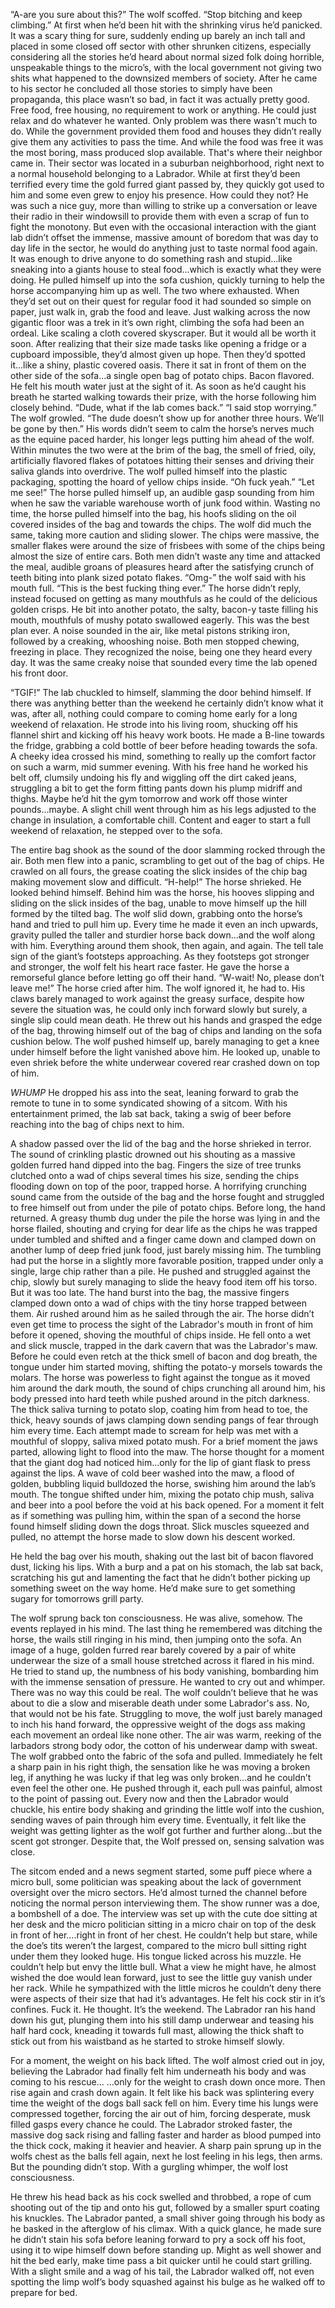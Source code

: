 “A-are you sure about this?”
The wolf scoffed. “Stop bitching and keep climbing.”
At first when he’d been hit with the shrinking virus he’d panicked. It was a scary thing for sure, suddenly ending up barely an inch tall and placed in some closed off sector with other shrunken citizens, especially considering all the stories he’d heard about normal sized folk doing horrible, unspeakable things to the micro’s, with the local government not giving two shits what happened to the downsized members of society.
After he came to his sector he concluded all those stories to simply have been propaganda, this place wasn’t so bad, in fact it was actually pretty good. Free food, free housing, no requirement to work or anything. He could just relax and do whatever he wanted. Only problem was there wasn't much to do. While the government provided them food and houses they didn’t really give them any activities to pass the time. And while the food was free it was the most boring, mass produced slop available.
That's where their neighbor came in.
Their sector was located in a suburban neighborhood, right next to a normal household belonging to a Labrador. While at first they’d been terrified every time the gold furred giant passed by, they quickly got used to him and some even grew to enjoy his presence. How could they not? He was such a nice guy, more than willing to strike up a conversation or leave their radio in their windowsill to provide them with even a scrap of fun to fight the monotony.
But even with the occasional interaction with the giant lab didn’t offset the immense, massive amount of boredom that was day to day life in the sector, he would do anything just to taste normal food again. It was enough to drive anyone to do something rash and stupid...like sneaking into a giants house to steal food...which is exactly what they were doing.
He pulled himself up into the sofa cushion, quickly turning to help the horse accompanying him up as well. The two where exhausted. When they’d set out on their quest for regular food it had sounded so simple on paper, just walk in, grab the food and leave. Just walking across the now gigantic floor was a trek in it’s own right, climbing the sofa had been an ordeal. Like scaling a cloth covered skyscraper. But it would all be worth it soon.
After realizing that their size made tasks like opening a fridge or a cupboard impossible, they’d almost given up  hope. Then they’d spotted it...like a shiny, plastic covered oasis. There it sat in front of them on the other side of the sofa...a single open bag of potato chips. Bacon flavored. 
He felt his mouth water just at the sight of it. As soon as he’d caught his breath he started walking towards their prize, with the horse following him closely behind.
“Dude, what if the lab comes back.”
“I said stop worrying.” The wolf growled. “The dude doesn’t show up for another three hours. We’ll be gone by then.”
His words didn’t seem to calm the horse’s nerves much as the equine paced harder, his longer legs putting him ahead of the wolf. 
Within minutes the two were at the brim of the bag, the smell of fried, oily, artificially flavored flakes of potatoes hitting their senses and driving their saliva glands into overdrive. The wolf pulled himself into the plastic packaging, spotting the hoard of yellow chips inside. “Oh fuck yeah.”
“Let me see!” The horse pulled himself up, an audible gasp sounding from him when he saw the variable warehouse worth of junk food within.
Wasting no time, the horse pulled himself into the bag, his hoofs sliding on the oil covered insides of the bag and towards the chips. The wolf did much the same, taking more caution and sliding slower.
The chips were massive, the smaller flakes were around the size of frisbees with some of the chips being almost the size of entire cars. Both men didn’t waste any time and attacked the meal, audible groans of pleasures heard after the satisfying crunch of teeth biting into plank sized potato flakes. 
“Omg-” the wolf said with his mouth full. “This is the best fucking thing ever.”
The horse didn’t reply, instead focused on getting as many mouthfuls as he could of the delicious golden crisps.
He bit into another potato, the salty, bacon-y taste filling his mouth, mouthfuls of mushy potato swallowed eagerly. This was the best plan ever.
A noise sounded in the air, like metal pistons striking iron, followed by a creaking, whooshing noise. Both men stopped chewing, freezing in place. They recognized the noise, being one they heard every day. It was the same creaky noise that sounded every time the lab opened his front door.

“TGIF!” The lab chuckled to himself, slamming the door behind himself. If there was anything better than the weekend he certainly didn’t know what it was, after all, nothing could compare to coming home early for a long weekend of relaxation. He strode into his living room, shucking off his flannel shirt and kicking off his heavy work boots.
He made a B-line towards the fridge, grabbing a cold bottle of beer before heading towards the sofa. A cheeky idea crossed his mind, something to really up the comfort factor on such a warm, mid summer evening. With his free hand he worked his belt off, clumsily undoing his fly and wiggling off the dirt caked jeans, struggling a bit to get the form fitting pants down his plump midriff and thighs. Maybe he’d hit the gym tomorrow and work off those winter pounds...maybe.
A slight chill went through him as his legs adjusted to the change in insulation, a comfortable chill. Content and eager to start a full weekend of relaxation, he stepped over to the sofa.

The entire bag shook as the sound of the door slamming rocked through the air. Both men flew into a panic, scrambling to get out of the bag of chips. He crawled on all fours, the grease coating the slick insides of the chip bag making movement slow and difficult.
“H-help!” The horse shrieked.
He looked behind himself. Behind him was the horse, his hooves slipping and sliding on the slick insides of the bag, unable to move himself up the hill formed by the tilted bag. The wolf slid down, grabbing onto the horse’s hand and tried to pull him up. Every time he made it even an inch upwards, gravity pulled the taller and sturdier horse back down...and the wolf along with him.
Everything around them shook, then again, and again. The tell tale sign of the giant’s footsteps approaching. As they footsteps got stronger and stronger, the wolf felt his heart race faster. He gave the horse a remorseful glance before letting go off their hand.
“W-wait! No, please don’t leave me!” The horse cried after him. The wolf ignored it, he had to. His claws barely managed to work against the greasy surface, despite how severe the situation was, he could only inch forward slowly but surely, a single slip could mean death. He threw out his hands and grasped the edge of the bag, throwing himself out of the bag of chips and landing on the sofa cushion below.
The wolf pushed himself up, barely managing to get a knee under himself before the light vanished above him. He looked up, unable to even shriek before the white underwear covered rear crashed down on top of him.

*WHUMP*
He dropped his ass into the seat, leaning forward to grab the remote to tune in to some syndicated showing of a sitcom. With his entertainment primed, the lab sat back, taking a swig of beer before reaching into the bag of chips next to him.

A shadow passed over the lid of the bag and the horse shrieked in terror. The sound of crinkling plastic drowned out his shouting as a massive golden furred hand dipped into the bag. Fingers the size of tree trunks clutched onto a wad of chips several times his size, sending the chips flooding down on top of the poor, trapped horse.
A horrifying crunching sound came from the outside of the bag and the horse fought and struggled to free himself out from under the pile of potato chips.
Before long, the hand returned. A greasy thumb dug under the pile the horse was lying in and the horse flailed, shouting and crying for dear life as the chips he was trapped under tumbled and shifted and a finger came down and clamped down on another lump of deep fried junk food, just barely missing him.
The tumbling had put the horse in a slightly more favorable position, trapped under only a single, large chip rather than a pile. He pushed and struggled against the chip, slowly but surely managing to slide the heavy food item off his torso.
But it was too late.
The hand burst into the bag, the massive fingers clamped down onto a wad of chips with the tiny horse trapped between them. Air rushed around him as he sailed through the air. The horse didn’t even get time to process the sight of the Labrador's mouth in front of him before it opened, shoving the mouthful of chips inside.
He fell onto a wet and slick muscle, trapped in the dark cavern that was the Labrador's maw. Before he could even retch at the thick smell of bacon and dog breath, the tongue under him started moving, shifting the potato-y morsels towards the molars. The horse was powerless to fight against the tongue as it moved him around the dark mouth, the sound of chips crunching all around him, his body pressed into hard teeth while pushed around in the pitch darkness. The thick saliva turning to potato slop, coating him from head to toe, the thick, heavy sounds of jaws clamping down sending pangs of fear through him every time. Each attempt made to scream for help was met with a mouthful of sloppy, saliva mixed potato mush.
For a brief moment the jaws parted, allowing light to flood into the maw. The horse thought for a moment that the giant dog had noticed him...only for the lip of giant flask to press against the lips.
A wave of cold beer washed into the maw, a flood of golden, bubbling liquid bulldozed the horse, swishing him around the lab’s mouth. The tongue shifted under him, mixing the potato chip mush, saliva and beer into a pool before the void at his back opened. For a moment it felt as if something was pulling him, within the span of a second the horse found himself sliding down the dogs throat. Slick muscles squeezed and pulled, no attempt the horse made to slow down his descent worked.


He held the bag over his mouth, shaking out the last bit of bacon flavored dust, licking his lips. With a burp and a pat on his stomach, the lab sat back, scratching his gut and lamenting the fact that he didn’t bother picking up something sweet on the way home. He’d make sure to get something sugary for tomorrows grill party.


The wolf sprung back ton consciousness. He was alive, somehow. The events replayed in his mind. The last thing he remembered was ditching the horse, the wails still ringing in his mind, then jumping onto the sofa. An image of a huge, golden furred rear barely covered by a pair of white underwear the size of a small house stretched across it flared in his mind. He tried to stand up, the numbness of his body vanishing, bombarding him with the immense sensation of pressure.
He wanted to cry out and whimper. There was no way this could be real. The wolf couldn’t believe that he was about to die a slow and miserable death under some Labrador's ass.
No, that would not be his fate.
Struggling to move, the wolf just barely managed to inch his hand forward, the oppressive weight of the dogs ass making each movement an ordeal like none other. The air was warm, reeking of the larbadors strong body odor, the cotton of his underwear damp with sweat. The wolf grabbed onto the fabric of the sofa and pulled.
Immediately he felt a sharp pain in his right thigh, the sensation like he was moving a broken leg, if anything he was lucky if that leg was only broken...and he couldn’t even feel the other one.
He pushed through it, each pull was painful, almost to the point of passing out. Every now and then the Labrador would chuckle, his entire body shaking and grinding the little wolf into the cushion, sending waves of pain through him every time.
Eventually, it felt like the weight was getting lighter as the wolf got further and further along...but the scent got stronger. Despite that, the Wolf pressed on, sensing salvation was close.

The sitcom ended and a news segment started, some puff piece where a micro bull, some politician was speaking about the lack of government oversight over the micro sectors. He’d almost turned the channel before noticing the normal person interviewing them. The show runner was a doe, a bombshell of a doe.
The interview was set up with the cute doe sitting at her desk and the micro politician sitting in a micro chair on top of the desk in front of her….right in front of her chest. He couldn’t help but stare, while the doe’s tits weren’t the largest, compared to the micro bull sitting right under them they looked huge.
His tongue licked across his muzzle. He couldn’t help but envy the little bull. What a view he might have, he almost wished the doe would lean forward, just to see the little guy vanish under her rack. While he sympathized with the little micros he couldn’t deny there were aspects of their size that had it’s advantages.
He felt his cock stir in it’s confines. Fuck it. He thought. It’s the weekend.
The Labrador ran his hand down his gut, plunging them into his still damp underwear and teasing his half hard cock, kneading it towards full mast, allowing the thick shaft to stick out from his waistband as he started to stroke himself slowly.

For a moment, the weight on his back lifted. The wolf almost cried out in joy, believing the Labrador had finally felt him underneath his body and was coming to his rescue…
...only for the weight to crash down once more. Then rise again and crash down again.
It felt like his back was splintering every time the weight of the dogs ball sack fell on him. Every time his lungs were compressed together, forcing the air out of him, forcing desperate, musk filled gasps every chance he could.
The Labrador stroked faster, the massive dog sack rising and falling faster and harder as blood pumped into the thick cock, making it heavier and heavier.
A sharp pain sprung up in the wolfs chest as the balls fell again, next he lost feeling in his legs, then arms. But the pounding didn’t stop. With a gurgling whimper, the wolf lost consciousness.

He threw his head back as his cock swelled and throbbed, a rope of cum shooting out of the tip and onto his gut, followed by a smaller spurt coating his knuckles. The Labrador panted, a small shiver going through his body as he basked in the afterglow of his climax. With a quick glance, he made sure he didn’t stain his sofa before leaning forward to pry a sock off his foot, using it to wipe himself down before standing up. Might as well shower and hit the bed early, make time pass a bit quicker until he could start grilling.
With a slight smile and a wag of his tail, the Labrador walked off, not even spotting the limp wolf’s body squashed against his bulge as he walked off to prepare for bed.